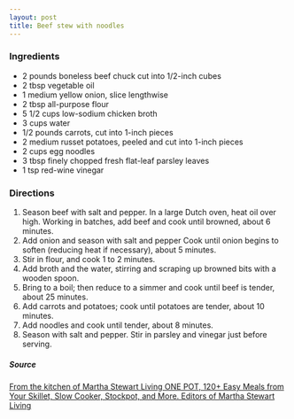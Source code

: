 ```yaml
---
layout: post
title: Beef stew with noodles
---
```


### Ingredients
- 2 pounds boneless beef chuck cut into 1/2-inch cubes
- 2 tbsp vegetable oil
- 1 medium yellow onion, slice lengthwise
- 2 tbsp all-purpose flour
- 5 1/2 cups low-sodium chicken broth
- 3 cups water
- 1/2 pounds carrots, cut into 1-inch pieces
- 2 medium russet potatoes, peeled and cut into 1-inch pieces
- 2 cups egg noodles
- 3 tbsp finely chopped fresh flat-leaf parsley leaves
- 1 tsp red-wine vinegar

### Directions
1. Season beef with salt and pepper. In a large Dutch oven, heat oil over high. Working in batches, add beef and cook until browned, about 6 minutes. 
2. Add onion and season with salt and pepper Cook until onion begins to soften (reducing heat if necessary), about 5 minutes. 
3. Stir in flour, and cook 1 to 2 minutes.
4. Add broth and the water, stirring and scraping up browned bits with a wooden spoon.
5. Bring to a boil; then reduce to a simmer and cook until beef is tender, about 25 minutes.
6. Add carrots and potatoes; cook until potatoes are tender, about 10 minutes.
7. Add noodles and cook until tender, about 8 minutes.
8. Season with salt and pepper. Stir in parsley and vinegar just before serving.

##### Source
[From the kitchen of Martha Stewart Living ONE POT, 120+ Easy Meals from Your Skillet, Slow Cooker, Stockpot, and More. Editors of Martha Stewart Living](https://martha.com/products/one-pot-120-easy-meals-from-your-skillet-slow-cooker-stockpot-and-more-a-cookbook)

